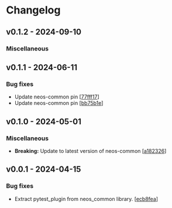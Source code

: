 # Changelog

## v0.1.2 - 2024-09-10

### Miscellaneous

## v0.1.1 - 2024-06-11

### Bug fixes

- Update neos-common pin [[77fff17](https://github.com/NEOS-Critical/pytest-neos/commit/77fff17c73632637ee898d5de636603de10ae678)]
- Update neos-common pin [[bb75b1e](https://github.com/NEOS-Critical/pytest-neos/commit/bb75b1e3d52b884ec0307f9a241429586ae14b3a)]

## v0.1.0 - 2024-05-01

### Miscellaneous

- **Breaking:** Update to latest version of neos-common [[a182326](https://github.com/NEOS-Critical/pytest-neos/commit/a1823267ce95bb641a329afab933b1f1254b341d)]

## v0.0.1 - 2024-04-15

### Bug fixes

- Extract pytest_plugin from neos_common library. [[ecb8fea](https://github.com/NEOS-Critical/pytest-neos/commit/ecb8fea5b59c9ec2979c2aa31cedf773b86d9e33)]
